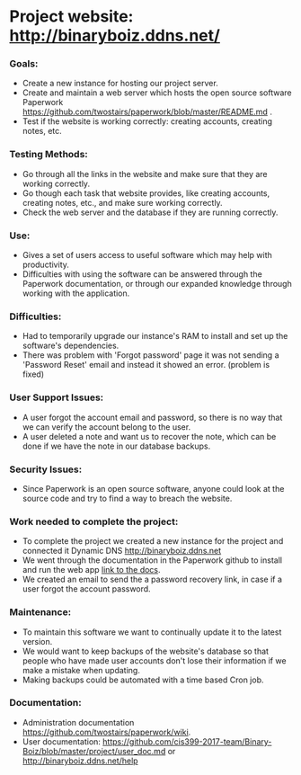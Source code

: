 # Project website: http://binaryboiz.ddns.net/

### Goals: 
* Create a new instance for hosting our project server.
* Create and maintain a web server which hosts the open source software Paperwork https://github.com/twostairs/paperwork/blob/master/README.md .
* Test if the website is working correctly: creating accounts, creating notes, etc.

### Testing Methods:
* Go through all the links in the website and make sure that they are working correctly.
* Go though each task that website provides, like creating accounts, creating notes, etc., and make sure working correctly.
* Check the web server and the database if they are running correctly.
      
### Use:
* Gives a set of users access to useful software which may help with productivity.
* Difficulties with using the software can be answered through the Paperwork documentation, or through our expanded knowledge through working with the application.
      
### Difficulties:
* Had to temporarily upgrade our instance's RAM to install and set up the software's dependencies.
* There was problem with 'Forgot password' page it was not sending a 'Password Reset' email and instead it showed an error. (problem is fixed)
      
### User Support Issues:
* A user forgot the account email and password, so there is no way that we can verify the account belong to the user.
* A user deleted a note and want us to recover the note, which can be done if we have the note in our database backups.

### Security Issues:
* Since Paperwork is an open source software, anyone could look at the source code and try to find a way to breach the website.

### Work needed to complete the project:
* To complete the project we created a new instance for the project and connected it Dynamic DNS http://binaryboiz.ddns.net
* We went through the documentation in the Paperwork github to install and run the web app [link to the docs](https://github.com/twostairs/paperwork/wiki).
* We created an email to send the a password recovery link, in case if a user forgot the account password.

### Maintenance:
* To maintain this software we want to continually update it to the latest version. 
* We would want to keep backups of the website's database so that people who have made user accounts don't lose their information if we make a mistake when updating.
* Making backups could be automated with a time based Cron job.

### Documentation:
* Administration documentation https://github.com/twostairs/paperwork/wiki.  
* User documentation: https://github.com/cis399-2017-team/Binary-Boiz/blob/master/project/user_doc.md or http://binaryboiz.ddns.net/help
      
